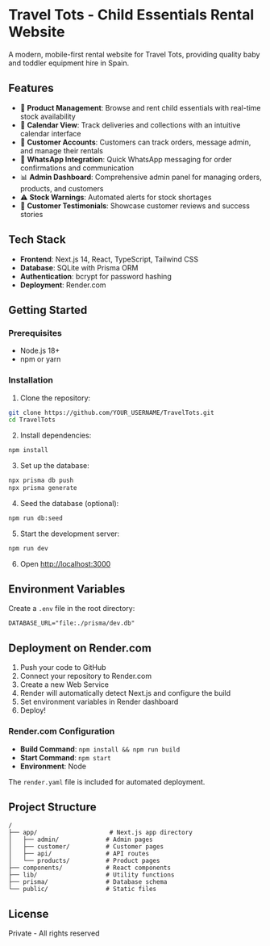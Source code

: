 # Travel Tots - Child Essentials Rental Website

A modern, mobile-first rental website for Travel Tots, providing quality baby and toddler equipment hire in Spain.

## Features

- 🛒 **Product Management**: Browse and rent child essentials with real-time stock availability
- 📅 **Calendar View**: Track deliveries and collections with an intuitive calendar interface
- 👥 **Customer Accounts**: Customers can track orders, message admin, and manage their rentals
- 💬 **WhatsApp Integration**: Quick WhatsApp messaging for order confirmations and communication
- 📊 **Admin Dashboard**: Comprehensive admin panel for managing orders, products, and customers
- ⚠️ **Stock Warnings**: Automated alerts for stock shortages
- 🌟 **Customer Testimonials**: Showcase customer reviews and success stories

## Tech Stack

- **Frontend**: Next.js 14, React, TypeScript, Tailwind CSS
- **Database**: SQLite with Prisma ORM
- **Authentication**: bcrypt for password hashing
- **Deployment**: Render.com

## Getting Started

### Prerequisites

- Node.js 18+ 
- npm or yarn

### Installation

1. Clone the repository:
```bash
git clone https://github.com/YOUR_USERNAME/TravelTots.git
cd TravelTots
```

2. Install dependencies:
```bash
npm install
```

3. Set up the database:
```bash
npx prisma db push
npx prisma generate
```

4. Seed the database (optional):
```bash
npm run db:seed
```

5. Start the development server:
```bash
npm run dev
```

6. Open [http://localhost:3000](http://localhost:3000)

## Environment Variables

Create a `.env` file in the root directory:

```env
DATABASE_URL="file:./prisma/dev.db"
```

## Deployment on Render.com

1. Push your code to GitHub
2. Connect your repository to Render.com
3. Create a new Web Service
4. Render will automatically detect Next.js and configure the build
5. Set environment variables in Render dashboard
6. Deploy!

### Render.com Configuration

- **Build Command**: `npm install && npm run build`
- **Start Command**: `npm start`
- **Environment**: Node

The `render.yaml` file is included for automated deployment.

## Project Structure

```
/
├── app/                    # Next.js app directory
│   ├── admin/             # Admin pages
│   ├── customer/          # Customer pages
│   ├── api/               # API routes
│   └── products/          # Product pages
├── components/            # React components
├── lib/                   # Utility functions
├── prisma/                # Database schema
└── public/                # Static files
```

## License

Private - All rights reserved
